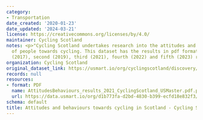 ```yaml
---
category:
- Transportation
date_created: '2020-01-23'
date_updated: '2024-03-21'
license: https://creativecommons.org/licenses/by/4.0/
maintainer: Cycling Scotland
notes: <p>"Cycling Scotland undertakes research into the attitudes and behaviours
  of people towards cycling. This dataset has the results in pdf format from the first
  (2017), second (2019), third (2021), fourth (2022) and fifth (2023) rounds."</p>
organization: Cycling Scotland
original_dataset_link: https://usmart.io/org/cyclingscotland/discovery/discovery-view-detail/f9e2f1dc-5f97-4508-a370-ea6f744f6f62
records: null
resources:
- format: PDF
  name: AttitudesBehaviours_results_2021_CyclingScotland_USMaster.pdf.pdf
  url: https://data.usmart.io/org/d1b773fa-d2bd-4830-b399-ecfd18e832f3/resource?resourceGUID=c1d57bfa-d011-4608-99bf-694b1cf72564
schema: default
title: Attitudes and behaviours towards cycling in Scotland - Cycling Scotland
---
```

